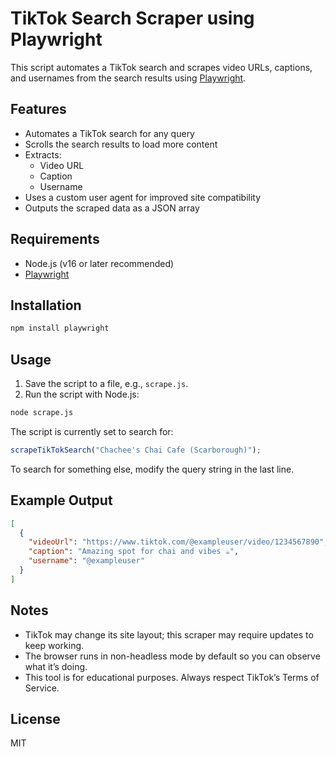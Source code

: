 # TikTok Search Scraper using Playwright

This script automates a TikTok search and scrapes video URLs, captions, and usernames from the search results using [Playwright](https://playwright.dev/).

## Features

- Automates a TikTok search for any query
- Scrolls the search results to load more content
- Extracts:
  - Video URL
  - Caption
  - Username
- Uses a custom user agent for improved site compatibility
- Outputs the scraped data as a JSON array

## Requirements

- Node.js (v16 or later recommended)
- [Playwright](https://playwright.dev/)

## Installation

```bash
npm install playwright
```

## Usage

1. Save the script to a file, e.g., `scrape.js`.
2. Run the script with Node.js:

```bash
node scrape.js
```

The script is currently set to search for:

```js
scrapeTikTokSearch("Chachee's Chai Cafe (Scarborough)");
```

To search for something else, modify the query string in the last line.

## Example Output

```json
[
  {
    "videoUrl": "https://www.tiktok.com/@exampleuser/video/1234567890",
    "caption": "Amazing spot for chai and vibes ☕",
    "username": "@exampleuser"
  }
]
```

## Notes

- TikTok may change its site layout; this scraper may require updates to keep working.
- The browser runs in non-headless mode by default so you can observe what it’s doing.
- This tool is for educational purposes. Always respect TikTok’s Terms of Service.

## License

MIT
